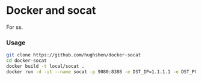 # Docker and socat

For ss.

### Usage

```bash
git clone https://github.com/hughshen/docker-socat
cd docker-socat
docker build -t local/socat .
docker run -d -it --name socat -p 9080:8388 -e DST_IP=1.1.1.1 -e DST_PORT=8388 local/socat
```
